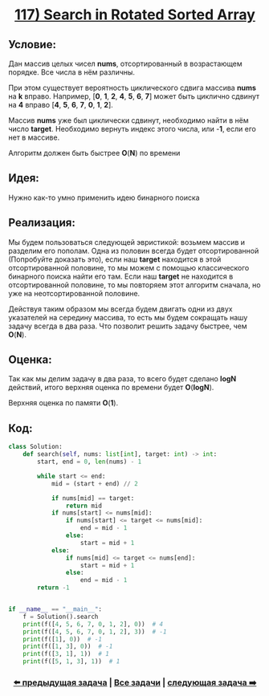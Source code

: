 <div align='center'>
<h1><a href='https://leetcode.com/problems/search-in-rotated-sorted-array/description/'><strong>117) Search in Rotated Sorted Array</strong></a></h1>
</div>

## **Условие:**

Дан массив целых чисел **nums**, отсортированный в возрастающем порядке. Все числа в нём различны.

При этом существует вероятность циклического сдвига массива **nums** на **k** вправо. Например, [**0**, **1**, **2**, **4**, **5**, **6**, **7**] может быть циклично сдвинут на **4** вправо [**4**, **5**, **6**, **7**, **0**, **1**, **2**].

Массив **nums** уже был циклически сдвинут, необходимо найти в нём число **target**. Необходимо вернуть индекс этого числа, или -**1**, если его нет в массиве.

Алгоритм должен быть быстрее **O**(**N**) по времени

## **Идея:**

Нужно как-то умно применить идею бинарного поиска

## **Реализация:**

Мы будем пользоваться следующей эвристикой: возьмем массив и разделим его пополам. Одна из половин всегда будет отсортированной (Попробуйте доказать это), если наш **target** находится в этой отсортированной половине, то мы можем с помощью классического бинарного поиска найти его там. Если наш **target** не находится в отсортированной половине, то мы повторяем этот алгоритм сначала, но уже на неотсортированной половине.

Действуя таким образом мы всегда будем двигать одни из двух указателей на середину массива, то есть мы будем сокращать нашу задачу всегда в два раза. Что позволит решить задачу быстрее, чем **O**(**N**).



## **Оценка:**

Так как мы делим задачу в два раза, то всего будет сделано **logN** действий, итого верхняя оценка по времени будет **O**(**logN**).

Верхняя оценка по памяти **O**(**1**).

## Код:
```python
class Solution:
    def search(self, nums: list[int], target: int) -> int:
        start, end = 0, len(nums) - 1

        while start <= end:
            mid = (start + end) // 2

            if nums[mid] == target:
                return mid
            if nums[start] <= nums[mid]:
                if nums[start] <= target <= nums[mid]:
                    end = mid - 1
                else:
                    start = mid + 1
            else:
                if nums[mid] <= target <= nums[end]:
                    start = mid + 1
                else:
                    end = mid - 1
        return -1


if __name__ == "__main__":
    f = Solution().search
    print(f([4, 5, 6, 7, 0, 1, 2], 0))  # 4
    print(f([4, 5, 6, 7, 0, 1, 2], 3))  # -1
    print(f([1], 0))  # -1
    print(f([1, 3], 0))  # -1
    print(f([3, 1], 1))  # 1
    print(f([5, 1, 3], 1))  # 1

```

<div align='center'><h3><a href='https://github.com/TAskMAster339/PythonAlgorithms/tree/main/116.Find%20Peak%20Element'>⬅️ предыдущая задача</a>&nbsp;|&nbsp;<a href='https://github.com/TAskMAster339/PythonAlgorithms/tree/main/README.md'>Все задачи</a>&nbsp;|&nbsp;<a href='https://github.com/TAskMAster339/PythonAlgorithms/tree/main/118.Find%20First%20and%20Last%20Position%20of%20Element%20in%20Sorted%20Array'>следующая задача ➡️</a></h3></div>